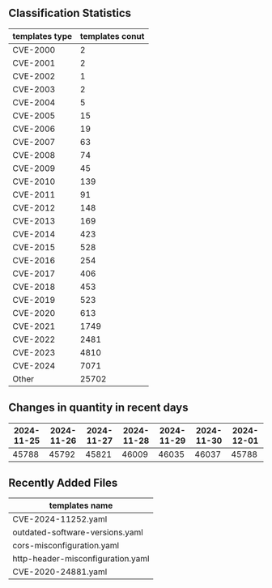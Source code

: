 ## Classification Statistics
| templates type | templates conut | 
| --- | --- |
| CVE-2000 | 2 |
| CVE-2001 | 2 |
| CVE-2002 | 1 |
| CVE-2003 | 2 |
| CVE-2004 | 5 |
| CVE-2005 | 15 |
| CVE-2006 | 19 |
| CVE-2007 | 63 |
| CVE-2008 | 74 |
| CVE-2009 | 45 |
| CVE-2010 | 139 |
| CVE-2011 | 91 |
| CVE-2012 | 148 |
| CVE-2013 | 169 |
| CVE-2014 | 423 |
| CVE-2015 | 528 |
| CVE-2016 | 254 |
| CVE-2017 | 406 |
| CVE-2018 | 453 |
| CVE-2019 | 523 |
| CVE-2020 | 613 |
| CVE-2021 | 1749 |
| CVE-2022 | 2481 |
| CVE-2023 | 4810 |
| CVE-2024 | 7071 |
| Other | 25702 |
## Changes in quantity in recent days
|2024-11-25 | 2024-11-26 | 2024-11-27 | 2024-11-28 | 2024-11-29 | 2024-11-30 | 2024-12-01|
|--- | ------ | ------ | ------ | ------ | ------ | ---|
|45788 | 45792 | 45821 | 46009 | 46035 | 46037 | 45788|
## Recently Added Files
| templates name | 
| --- |
| CVE-2024-11252.yaml |
| outdated-software-versions.yaml |
| cors-misconfiguration.yaml |
| http-header-misconfiguration.yaml |
| CVE-2020-24881.yaml |

